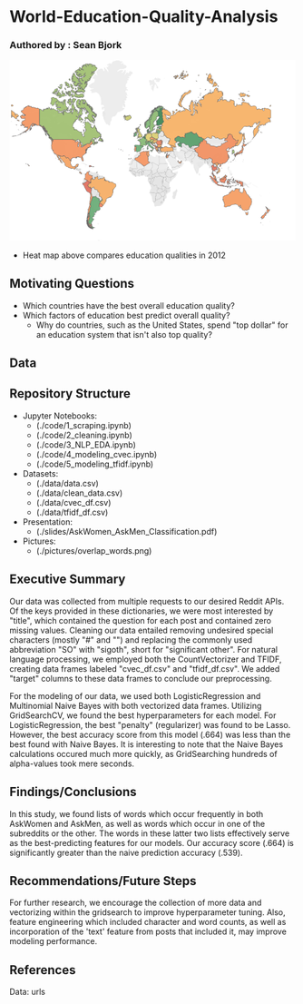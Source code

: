 # World-Education-Quality-Analysis
### Authored by : Sean Bjork

![](./visuals/ed_qual_2012.png)
- Heat map above compares education qualities in 2012

## Motivating Questions

- Which countries have the best overall education quality?
- Which factors of education best predict overall quality?
  - Why do countries, such as the United States, spend "top dollar" for an education system that isn't also top quality?

## Data

 

## Repository Structure
- Jupyter Notebooks:
  - (./code/1_scraping.ipynb)
  - (./code/2_cleaning.ipynb)
  - (./code/3_NLP_EDA.ipynb)
  - (./code/4_modeling_cvec.ipynb)
  - (./code/5_modeling_tfidf.ipynb)
- Datasets:
  - (./data/data.csv)
  - (./data/clean_data.csv)
  - (./data/cvec_df.csv)
  - (./data/tfidf_df.csv)
- Presentation:
  - (./slides/AskWomen_AskMen_Classification.pdf)
- Pictures:
  - (./pictures/overlap_words.png)

## Executive Summary
Our data was collected from multiple requests to our desired Reddit APIs. Of the keys provided in these dictionaries, we were most interested by "title", which contained the question for each post and contained zero missing values. Cleaning our data entailed removing undesired special characters (mostly "#" and "\") and replacing the commonly used abbreviation "SO" with "sigoth", short for "significant other". For natural language processing, we employed both the CountVectorizer and TFIDF, creating data frames labeled "cvec_df.csv" and "tfidf_df.csv". We added "target" columns to these data frames to conclude our preprocessing.

For the modeling of our data, we used both LogisticRegression and Multinomial Naive Bayes with both vectorized data frames. Utilizing GridSearchCV, we found the best hyperparameters for each model. For LogisticRegression, the best "penalty" (regularizer) was found to be Lasso. However, the best accuracy score from this model (.664) was less than the best found with Naive Bayes. It is interesting to note that the Naive Bayes calculations occured much more quickly, as GridSearching hundreds of alpha-values took mere seconds.

## Findings/Conclusions
In this study, we found lists of words which occur frequently in both AskWomen and AskMen, as well as words which occur in one of the subreddits or the other. The words in these latter two lists effectively serve as the best-predicting features for our models. Our accuracy score (.664) is significantly greater than the naive prediction accuracy (.539).

## Recommendations/Future Steps
For further research, we encourage the collection of more data and vectorizing within the gridsearch to improve hyperparameter tuning. Also, feature engineering which included character and word counts, as well as incorporation of the 'text' feature from posts that included it, may improve modeling performance.


## References
Data:
urls
